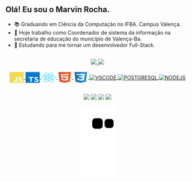 ## Olá! Eu sou o Marvin Rocha.
 
- 📚 Graduando em Ciência da Computação no IFBA. Campus Valença.
- 🔭 Hoje trabalho como Coordenador de sistema da informação na secretaria de educação do município de Valença-Ba.
- 🌱 Estudando para me tornar um desenvolvedor Full-Stack.
##


<div align="center">
  <a href="https://github.com/MarvinRF">
  <img height="160em" src="https://github-readme-stats.vercel.app/api?username=MarvinRF&show_icons=true&theme=github_dark&include_all_commits=true&count_private=true"/>
  <img height="160em" src="https://github-readme-stats.vercel.app/api/top-langs/?username=MarvinRF&layout=compact&langs_count=7&theme=github_dark"/>
</div>
 
 
</div>
<div style="display: inline_block" align="center"><br>
  <img align="center" alt="Js" height="30" width="40" src="https://raw.githubusercontent.com/devicons/devicon/master/icons/javascript/javascript-plain.svg">
  <img align="center" alt="Ts" height="30" width="40" src="https://raw.githubusercontent.com/devicons/devicon/master/icons/typescript/typescript-plain.svg">
  <img align="center" alt="React" height="30" width="40" src="https://raw.githubusercontent.com/devicons/devicon/master/icons/react/react-original.svg">
  <img align="center" alt="HTML" height="30" width="40" src="https://raw.githubusercontent.com/devicons/devicon/master/icons/html5/html5-original.svg">
  <img align="center" alt="CSS" height="30" width="40" src="https://raw.githubusercontent.com/devicons/devicon/master/icons/css3/css3-original.svg">
  <img align="center" alt="VSCODE" height="30" width="40" src="https://cdn.jsdelivr.net/gh/devicons/devicon/icons/vscode/vscode-original.svg" />
  <img align="center" alt="POSTGRESQL" height="30" width="40" src="https://cdn.jsdelivr.net/gh/devicons/devicon/icons/postgresql/postgresql-original.svg" />
  <img align="center" alt="NODEJS" height="30" width="40" src="https://cdn.jsdelivr.net/gh/devicons/devicon/icons/nodejs/nodejs-original.svg" />
  <img align="right" alt="" height="150" style="border-radius:50px;"
</div>
  
 
##
  
 
<div align="center"> 
  <a href="https://instagram.com/rochamarvin_" target="_blank"><img src="https://img.shields.io/badge/-Instagram-%23E4405F?style=for-the-badge&logo=instagram&logoColor=white" target="_blank"></a>
  <a href = "mailto:marvinvca@outlook.com"><img src= "https://img.shields.io/badge/Microsoft_Outlook-0078D4?style=for-the-badge&logo=microsoft-outlook&logoColor=white"target="_blank"></a> 
  <a href="https://www.linkedin.com/in/marvin-rocha-b31145215/" target="_blank"><img src="https://img.shields.io/badge/-LinkedIn-%230077B5?style=for-the-badge&logo=linkedin&logoColor=white" target="_blank"></a>
  <a href="https://www.facebook.com/MarvinRocha2" target="_blank"><img src="https://img.shields.io/badge/Facebook-1877F2?style=for-the-badge&logo=facebook&logoColor=white" target="_blank"></a>
</div>

 
<div align="center">
  
   ![Snake animation](https://github.com/MarvinRF/MarvinRF/blob/output/github-contribution-grid-snake.svg)
  
  </div>
